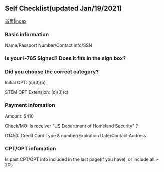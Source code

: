 ## Self Checklist(updated Jan/19/2021)
[首页](https://ion2014.github.io/OPTActionLogs/index_ch)|[index](https://ion2014.github.io/OPTActionLogs)
### Basic information

Name/Passport Number/Contact info/SSN

### Is your i-765 Signed? Does it fits in the sign box?


### Did you choose the correct category?

Initial OPT: (c)(3)(b)

STEM OPT Extension: (c)(3)(c) 

### Payment infomation
Amount: $410

Check/MO: Is receiver "US Department of Homeland Security" ?

G1450: Credit Card Type & number/Expiration Date/Contact Address

### CPT/OPT infomation
Is past CPT/OPT info included in the last page(if you have), or include all i-20s